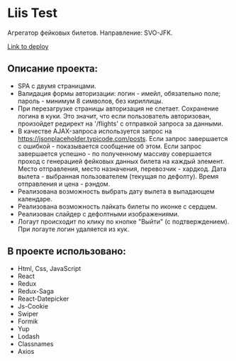 # Liis Test

Агрегатор фейковых билетов. Направление: SVO-JFK.

[Link to deploy](https://liis-test.vercel.app/)

## Описание проекта:
- SPA с двумя страницами.
- Валидация формы авторизации: логин - имейл, обязательно поле; пароль - минимум 8 символов, без кириллицы.
- При перезагрузке страницы авторизация не слетает. Сохранение логина в куки. Это значит, что если пользователь авторизован, произойдет редирект на '/flights' с отправкой запроса за данными.
- В качестве AJAX-запроса используется запрос на https://jsonplaceholder.typicode.com/posts. Если запрос завершается с ошибкой - показывается сообщение об этом. Если запрос завершается успешно - по полученному массиву совершается проход с генерацией фейковых данных билета на каждый элемент. Место отправления, место назначения, перевозчик - хардкод. Дата вылета - выбранная пользователем (текущая по дефолту). Время отправления и цена - рэндом.
- Реализована возможность выбрать дату вылета в выпадающем календаре.
- Реализована возможность лайкать билеты по иконке с сердцем.
- Реализован слайдер с дефолтными изображениями.
- Логаут происходит по клику по кнопке "Выйти" (с подтверждением). При логауте логин удаляется из кук.

## В проекте использовано:
- Html, Css, JavaScript
- React
- Redux
- Redux-Saga
- React-Datepicker
- Js-Cookie
- Swiper
- Formik
- Yup
- Lodash
- Classnames
- Axios
